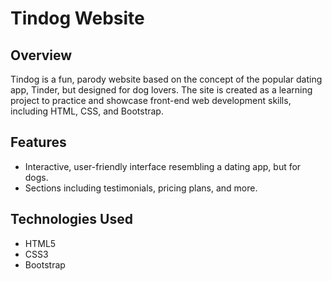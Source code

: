 # Tindog Website

## Overview
Tindog is a fun, parody website based on the concept of the popular dating app, Tinder, but designed for dog lovers. The site is created as a learning project to practice and showcase front-end web development skills, including HTML, CSS, and Bootstrap.

## Features
- Interactive, user-friendly interface resembling a dating app, but for dogs.
- Sections including testimonials, pricing plans, and more.

## Technologies Used
- HTML5
- CSS3
- Bootstrap
